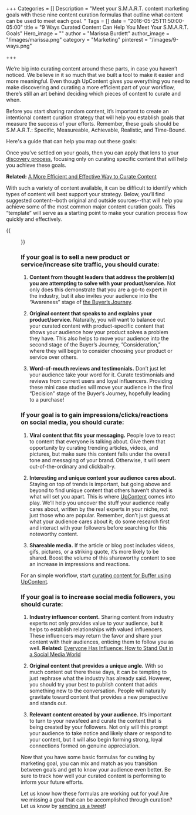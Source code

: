 +++
Categories = []
Description = "Meet your S.M.A.R.T. content marketing goals with these nine content curation formulas that outline what content can be used to meet each goal. "
Tags = []
date = "2016-05-25T11:50:00-05:00"
title = "9 Ways Curated Content Can Help You Meet Your S.M.A.R.T. Goals"
Hero_image = ""
author = "Marissa Burdett"
author_image = "/images/marissa.png"
category = "Marketing"
pinterest = "/images/9-ways.png"

+++

We’re big into curating content around these parts, in case you haven’t noticed. We believe in it so much that we built a tool to make it easier and more meaningful. Even though UpContent gives you everything you need to make discovering and curating a more efficient part of your workflow, there’s still an art behind deciding which pieces of content to curate and when.

Before you start sharing random content, it’s important to create an intentional content curation strategy that will help you establish goals that measure the success of your efforts. Remember, these goals should be S.M.A.R.T.: Specific, Measureable, Achievable, Realistic, and Time-Bound.

Here's a guide that can help you map out these goals:

<script async id="_ck_57782" src="https://forms.convertkit.com/57782?v=5"></script>


Once you’ve settled on your goals, then you can apply that lens to your [discovery process](https://upcontent.com/post/how-to-evaluate-content/), focusing only on curating specific content that will help you achieve these goals.

**Related:** [A More Efficient and Effective Way to Curate Content](https://upcontent.com/post/more-efficient-content-curation/)

With such a variety of content available, it can be difficult to identify which types of content will best support your strategy. Below, you’ll find suggested content--both original and outside sources--that will help you achieve some of the most common major content curation goals. This “template” will serve as a starting point to make your curation process flow quickly and effectively.

{{<figure src="/images/9-ways-callout.png" title="" alt=" Ways Curated Content Can Help You Meet Your S.M.A.R.T. Goals" caption-top="false">}}

### If your goal is to sell a new product or service/increase site traffic, you should curate:

1. **Content from thought leaders that address the problem(s) you are attempting to solve with your product/service.** Not only does this demonstrate that you are a go-to expert in the industry, but it also invites your audience into the “Awareness” stage of [the Buyer’s Journey](http://blog.hubspot.com/sales/the-new-buyers-journey).

2. **Original content that speaks to and explains your product/service.** Naturally, you will want to balance out your curated content with product-specific content that shows your audience how your product solves a problem they have. This also helps to move your audience into the second stage of the Buyer’s Journey, ”Consideration,” where they will begin to consider choosing your product or service over others.

3. **Word-of-mouth reviews and testimonials.** Don’t just let your audience take your word for it. Curate testimonials and reviews from current users and loyal influencers. Providing these mini case studies will move your audience in the final “Decision” stage of the Buyer’s Journey, hopefully leading to a purchase!

### If your goal is to gain impressions/clicks/reactions on social media, you should curate:

1. **Viral content that fits your messaging.** People love to react to content that everyone is talking about. Give them that opportunity by curating trending articles, videos, and pictures, but make sure this content falls under the overall tone and messaging of your brand. Otherwise, it will seem out-of-the-ordinary and clickbait-y.

2. **Interesting and unique content your audience cares about.** Staying on top of trends is important, but going above and beyond to find unique content that others haven’t shared is what will set you apart. This is where [UpContent](http://upcontent.com) comes into play. We’ll help you uncover the stuff your audience really cares about, written by the real experts in your niche, not just those who are popular. Remember, don’t just guess at what your audience cares about it; do some research first and interact with your followers before searching for this noteworthy content.

3. **Shareable media.** If the article or blog post includes videos, gifs, pictures, or a striking quote, it’s more likely to be shared. Boost the volume of this shareworthy content to see an increase in impressions and reactions.

For an simple workflow, start [curating content for Buffer using UpContent](https://upcontent.com/post/how-to-curate-for-buffer/).

### If your goal is to increase social media followers, you should curate:

1. **Industry influencer content.** Sharing content from industry experts not only provides value to your audience, but it helps to establish relationships with valued influencers. These influencers may return the favor and share your content with their audiences, enticing them to follow you as well. **Related:** [Everyone Has Influence: How to Stand Out in a Social Media World](https://upcontent.com/post/everyone-has-influence/)

2. **Original content that provides a unique angle.** With so much content out there these days, it can be tempting to just rephrase what the industry has already said. However, you should try your best to publish content that adds something new to the conversation. People will naturally gravitate toward content that provides a new perspective and stands out.

3. **Relevant content created by your audience.** It’s important to turn to your newsfeed and curate the content that is being created by your followers. Not only will this prompt your audience to take notice and likely share or respond to your content, but it will also begin forming strong, loyal connections formed on genuine appreciation.

Now that you have some basic formulas for curating by marketing goal, you can mix and match as you transition between goals and get to know your audience even better.  Be sure to track how well your curated content is performing to inform your future efforts.

Let us know how these formulas are working out for you! Are we missing a goal that can be accomplished through curation? Let us know by [sending us a tweet](http://twitter.com/getupcontent)!
